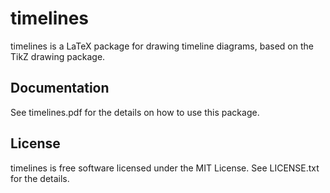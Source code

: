 timelines
=========

timelines is a LaTeX package for drawing timeline diagrams, based on the TikZ
drawing package.


Documentation
-------------

See timelines.pdf for the details on how to use this package.


License
-------

timelines is free software licensed under the MIT License. See LICENSE.txt for
the details.

